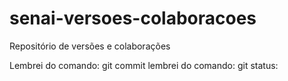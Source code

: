 # senai-versoes-colaboracoes
Repositório de versões e colaborações


Lembrei do comando: git commit
lembrei do comando: git status:

